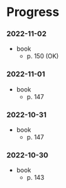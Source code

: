 # Progress

### 2022-11-02
- book
  - p. 150 (OK)

### 2022-11-01
- book
  - p. 147

### 2022-10-31
- book
  - p. 147

### 2022-10-30
- book
    - p. 143
